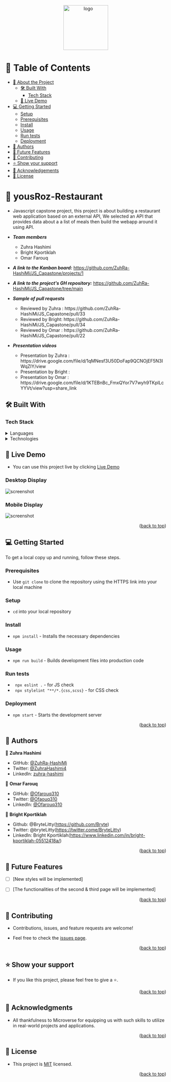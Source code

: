 <a name="readme-top"></a>

<div align="center">

  <img src="https://github.com/Ofarouq310/Microverse_readme-template/blob/master/murple_logo.png" alt="logo" width="140"  height="auto" />
  <br/>

</div>

<!-- TABLE OF CONTENTS -->

# 📗 Table of Contents

- [📖 About the Project](#about-project)
  - [🛠 Built With](#built-with)
    - [Tech Stack](#tech-stack)
  - [🚀 Live Demo](#live-demo)
- [💻 Getting Started](#getting-started)
  - [Setup](#setup)
  - [Prerequisites](#prerequisites)
  - [Install](#install)
  - [Usage](#usage)
  - [Run tests](#run-tests)
  - [Deployment](#deployment)
- [👥 Authors](#authors)
- [🔭 Future Features](#future-features)
- [🤝 Contributing](#contributing)
- [⭐️ Show your support](#support)
- [🙏 Acknowledgements](#acknowledgements)
- [📝 License](#license)

<!-- PROJECT DESCRIPTION -->

# 📖 yousRoz-Restaurant <a name="about-project"></a>

- Javascript capstone project, this project is about building a restaurant web application based on an external API, We selected an API that provides data about a a list of meals then build the webapp around it using API.

- **_<summary>Team members</summary>_**
  <ul>
    <li>Zuhra Hashimi</li>
    <li>Bright Kportiklah</li>
    <li>Omar Farouq</li>
  </ul>

- **_A link to the Kanban board:_** https://github.com/ZuhRa-HashiMi/JS_Capastone/projects/1

- **_A link to the project's GH repository:_** https://github.com/ZuhRa-HashiMi/JS_Capastone/tree/main

- **_<summary>Sample of pull requests</summary>_**
  <ul>
    <li>Reviewed by Zuhra : https://github.com/ZuhRa-HashiMi/JS_Capastone/pull/33 </li>
    <li>Reviewed by Bright: https://github.com/ZuhRa-HashiMi/JS_Capastone/pull/34 </li>
    <li>Reviewed by Omar  : https://github.com/ZuhRa-HashiMi/JS_Capastone/pull/22 </li>
  </ul>
  
- **_<summary>Presentation videos</summary>_**
  <ul>
    <li>Presentation by Zuhra  : https://drive.google.com/file/d/1qMNesf3U50DoFap9QCNOjEF5N3IWqZIY/view </li>
    <li>Presentation by Bright :  </li>
    <li>Presentation by Omar   : https://drive.google.com/file/d/1KTEBnBc_FmxQYor7V7wyh9TKplLcYYVt/view?usp=share_link </li>
  </ul>



## 🛠 Built With <a name="built-with"></a>

### Tech Stack <a name="tech-stack"></a>

<details>
  <summary>Languages</summary>
  <ul>
    <li>HTML</li>
    <li>CSS</li>
    <li>JavaScript</li>
  </ul>
</details>


<details>
  <summary>Technologies</summary>
  <ul>
    <li>APIs</li>
    <li>Linters</li>
    <li>Webpack</li>
  </ul>
</details>

<!-- LIVE DEMO -->

## 🚀 Live Demo <a name="live-demo"></a>

- You can use this project live by clicking [Live Demo](https://zuhra-hashimi.github.io/JS_Capastone/dist/)

### Desktop Display
![screenshot](/src/images/disktop.png)
### Mobile Display
![screenshot](/src/images/mobile.png)

<p align="right">(<a href="#readme-top">back to top</a>)</p>

<!-- GETTING STARTED -->

## 💻 Getting Started <a name="getting-started"></a>

To get a local copy up and running, follow these steps.

### Prerequisites

- Use `git clone` to clone the repository using the HTTPS link into your local machine

### Setup

- `cd` into your local repository

### Install

- `npm install` - Installs the necessary dependencies

### Usage

- `npm run build` - Builds development files into production code

### Run tests

- ` npx eslint .` - for JS check
- ` npx stylelint "**/*.{css,scss}` - for CSS check

### Deployment

- `npm start` - Starts the development server

<p align="right">(<a href="#readme-top">back to top</a>)</p>

<!-- AUTHORS -->

## 👥 Authors <a name="authors"></a>

👤 **Zuhra Hashimi**

- GitHub: [@ZuhRa-HashiMi](https://github.com/ZuhRa-HashiMi)
- Twitter: [@ZuhraHashimi4](https://twitter.com/ZuhraHashimi4)
- LinkedIn: [zuhra-hashimi](https://www.linkedin.com/in/zuhra-hashimi-601966214/)


👤 **Omar Farouq**

- GitHub: [@Ofarouq310](https://github.com/Ofarouq310)
- Twitter: [@Ofaouq310](https://twitter.com/ofarouq310)
- LinkedIn: [@Ofarouq310](https://www.linkedin.com/in/Ofarouq310/)

👤 **Bright Kportiklah**
- Github: @BryteLitty(https://github.com/Bryte)
- Twitter: @bryteLitty(https://twitter.come/BryteLitty)
- LinkedIn: Bright Kportiklah(https://www.linkedin.com/in/bright-kportiklah-05512418a/)

<p align="right">(<a href="#readme-top">back to top</a>)</p>

<!-- FUTURE FEATURES -->

## 🔭 Future Features <a name="future-features"></a>

- [ ] [New styles will be implemented]

- [ ] [The functionalities of the second & third page will be implemented]

<p align="right">(<a href="#readme-top">back to top</a>)</p>

<!-- CONTRIBUTING -->

## 🤝 Contributing <a name="contributing"></a>

- Contributions, issues, and feature requests are welcome!

- Feel free to check the [issues page](../../issues/).

<p align="right">(<a href="#readme-top">back to top</a>)</p>

<!-- SUPPORT -->

## ⭐️ Show your support <a name="support"></a>

- If you like this project, please feel free to give a ⭐.

<p align="right">(<a href="#readme-top">back to top</a>)</p>

<!-- ACKNOWLEDGEMENTS -->

## 🙏 Acknowledgments <a name="acknowledgements"></a>

- All thankfulness to Microverse for equipping us with such skills to utilize in real-world projects and applications. 

<p align="right">(<a href="#readme-top">back to top</a>)</p>

<!-- LICENSE -->

## 📝 License <a name="license"></a>

- This project is [MIT](./LICENSE) licensed.

<p align="right">(<a href="#readme-top">back to top</a>)</p>
